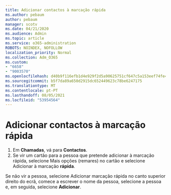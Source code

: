 ```yaml
---
title: Adicionar contactos à marcação rápida
ms.author: pebaum
author: pebaum
manager: scotv
ms.date: 04/21/2020
ms.audience: Admin
ms.topic: article
ms.service: o365-administration
ROBOTS: NOINDEX, NOFOLLOW
localization_priority: Normal
ms.collection: Adm_O365
ms.custom:
- "6658"
- "9003570"
ms.openlocfilehash: d40b9f116efb1d4e929f2d5a90625751cf647c5a153eef74fe49ae09f1202263
ms.sourcegitcommit: b5f7da89a650d2915dc652449623c78be6247175
ms.translationtype: MT
ms.contentlocale: pt-PT
ms.lasthandoff: 08/05/2021
ms.locfileid: "53954564"
---
```

# <a name="add-contacts-to-speed-dial"></a>Adicionar contactos à marcação rápida

1. Em  **Chamadas**, vá para  **Contactos**.
2. Se vir um cartão para a pessoa que pretende  adicionar à marcação rápida, selecione Mais opções (remares) no cartão e selecione Adicionar à marcação **rápida**.

Se não vir a pessoa,  selecione Adicionar marcação rápida no canto superior direito do ecrã, comece a escrever o nome da pessoa, selecione a pessoa e, em seguida, selecione **Adicionar**.
